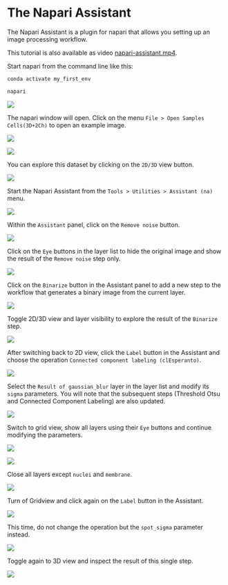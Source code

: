 # The Napari Assistant

The Napari Assistant is a plugin for napari that allows you setting up an image processing workflow.

This tutorial is also available as video [napari-assistant.mp4](../../images/napari-assistant.mp4).

Start napari from the command line like this:

```bash
conda activate my_first_env

napari
```

![](../../images/napari-assistant01.jpg)

The napari window will open. Click on the menu `File > Open Samples Cells(3D+2Ch)` to open an example image.

![](../../images/napari-assistant02.jpg)

![](../../images/napari-assistant03.jpg)

You can explore this dataset by clicking on the `2D/3D` view button.

![](../../images/napari-assistant04.jpg)

Start the Napari Assistant from the `Tools > Utilities > Assistant (na)` menu.

![](../../images/napari-assistant05.jpg)

Within the `Assistant` panel, click on the `Remove noise` button.

![](../../images/napari-assistant06.jpg)

Click on the `Eye` buttons in the layer list to hide the original image and show the result of the `Remove noise` step only.

![](../../images/napari-assistant07.jpg)

Click on the `Binarize` button in the Assistant panel to add a new step to the workflow that generates a binary image from the current layer.

![](../../images/napari-assistant08.jpg)

Toggle 2D/3D view and layer visibility to explore the result of the `Binarize` step.

![](../../images/napari-assistant09.jpg)

After switching back to 2D view, click the `Label` button in the Assistant and choose the operation `Connected component labeling (clEsperanto)`.

![](../../images/napari-assistant11.jpg)

Select the `Result of gaussian_blur` layer in the layer list and modify its `sigma` parameters. You will note that the subsequent steps (Threshold Otsu and Connected Component Labeling) are also updated.

![](../../images/napari-assistant12.jpg)

Switch to grid view, show all layers using their `Eye` buttons and continue modifying the parameters.

![](../../images/napari-assistant13.jpg)

![](../../images/napari-assistant14.jpg)

Close all layers except `nuclei` and `membrane`.

![](../../images/napari-assistant15.jpg)

Turn of Gridview and click again on the `Label` button in the Assistant.

![](../../images/napari-assistant16.jpg)

This time, do not change the operation but the `spot_sigma` parameter instead.

![](../../images/napari-assistant17.jpg)

Toggle again to 3D view and inspect the result of this single step.

![](../../images/napari-assistant18.jpg)







